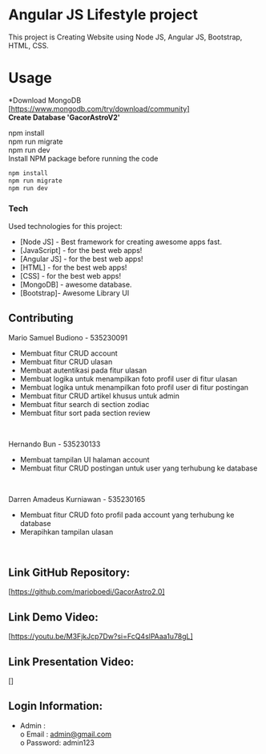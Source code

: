 
# Angular JS Lifestyle project
This project is Creating Website using Node JS, Angular JS, Bootstrap, HTML, CSS.

# Usage
*Download MongoDB [https://www.mongodb.com/try/download/community] <br />
**Create Database 'GacorAstroV2'**

npm install <br />
npm run migrate <br />
npm run dev <br />
Install NPM package before running the code <br />

```sh
npm install
npm run migrate
npm run dev
```

### Tech

Used technologies for this project:

* [Node JS] - Best framework for creating awesome apps fast.
* [JavaScript] - for the best web apps!
* [Angular JS] - for the best web apps!
* [HTML] - for the best web apps!
* [CSS] - for the best web apps!
* [MongoDB] - awesome database.
* [Bootstrap]- Awesome Library UI

## Contributing
Mario Samuel Budiono - 535230091 <br />
-	Membuat fitur CRUD account
-	Membuat fitur CRUD ulasan
-	Membuat autentikasi pada fitur ulasan
-	Membuat logika untuk menampilkan foto profil user di fitur ulasan
-	Membuat logika untuk menampilkan foto profil user di fitur postingan
-	Membuat fitur CRUD artikel khusus untuk admin
-	Membuat fitur search di section zodiac
-	Membuat fitur sort pada section review
<br />

Hernando Bun - 535230133 <br />
-	Membuat tampilan UI halaman account
-	Membuat fitur CRUD postingan untuk user yang terhubung ke database
<br />

Darren Amadeus Kurniawan - 535230165 <br />
-	Membuat fitur CRUD foto profil pada account yang terhubung ke database
-	Merapihkan tampilan ulasan
<br />

## Link GitHub Repository: <br />
[https://github.com/marioboedi/GacorAstro2.0]

## Link Demo Video: <br />
[https://youtu.be/M3FjkJcp7Dw?si=FcQ4slPAaa1u78gL]

## Link Presentation Video: <br />
[]

## Login Information: <br />
-	Admin : <br/>
o	Email : admin@gmail.com <br />
o	Password: admin123 <br />


